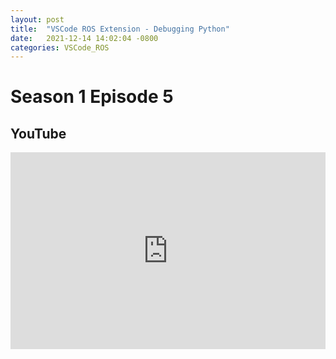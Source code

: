 ```yaml
---
layout: post
title:  "VSCode ROS Extension - Debugging Python"
date:   2021-12-14 14:02:04 -0800
categories: VSCode_ROS
---
```


# Season 1 Episode 5
## YouTube
<iframe width="100%" height="315" src="https://www.youtube.com/embed/A6ABRdL0ckg" title="YouTube video player" frameborder="0" allow="accelerometer; autoplay; clipboard-write; encrypted-media; gyroscope; picture-in-picture" allowfullscreen></iframe>
